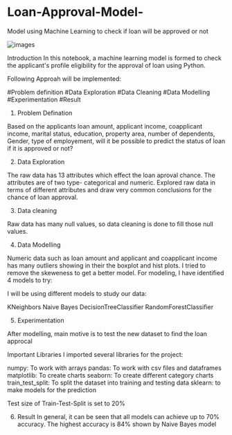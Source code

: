# Loan-Approval-Model-
Model using Machine Learning to check if loan will be approved or not

![images](https://github.com/10guptapallavi/Loan-Approval-Model-/assets/157853035/e71fb7a6-7a26-48ec-88a3-1e73c0ddeaad)

Introduction
In this notebook, a machine learning model is formed to check the applicant's profile eligibility for the approval of loan using Python.

Following Approah will be implemented:

#Problem definition
#Data Exploration
#Data Cleaning
#Data Modelling
#Experimentation
#Result

1. Problem Defination
   
Based on the applicants loan amount, applicant income, coapplicant income, marital status, education, property area, number of dependents, Gender, type of employement, will it be possible to predict the status of loan if it is approved or not?

2. Data Exploration
   
The raw data has 13 attributes which effect the loan aproval chance. The attributes are of two type- categorical and numeric. Explored raw data in terms of different attributes and draw very common conclusions for the chance of loan approval.

3. Data cleaning
   
Raw data has many null values, so data cleaning is done to fill those null values.

4. Data Modelling

Numeric data such as loan amount and applicant and coapplicant income has many outliers showing in their the boxplot and hist plots. I tried to remove the skeweness to get a better model. For modeling, I have identified 4 models to try:

I will be using different models to study our data:

KNeighbors
Naive Bayes
DecisionTreeClassifier
RandomForestClassifier

5. Experimentation
   
After modelling, main motive is to test the new dataset to find the loan approcal 


Important Libraries
I imported several libraries for the project:

numpy: To work with arrays
pandas: To work with csv files and dataframes
matplotlib: To create charts
seaborn: To create different category charts
train_test_split: To split the dataset into training and testing data
sklearn: to make models for the prediction

Test size of Train-Test-Split is set to 20%

6. Result
In general, it can be seen that all models can achieve up to 70% accuracy. The highest accuracy is 84% shown by Naive Bayes model


   
